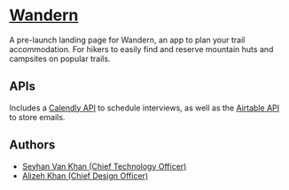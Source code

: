 # [Wandern](https://www.wanderntrails.com)

A pre-launch landing page for Wandern, an app to plan your trail accommodation. For hikers to easily find and reserve mountain huts and campsites on popular trails.

## APIs
Includes a [Calendly API](https://calendly.stoplight.io/docs/gh/calendly/api-docs) to schedule interviews, as well as the [Airtable API](https://airtable.com/api) to store emails.

## Authors

* [Seyhan Van Khan (Chief Technology Officer)](https://github.com/seyhanvankhan)
* [Alizeh Khan (Chief Design Officer)](https://github.com/alizehkhan)
